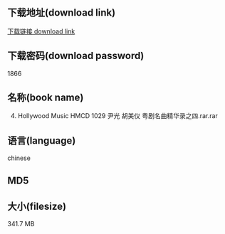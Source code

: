 ## 下载地址(download link)
[下载链接 download link](https://voluble-croquembouche-d321dc.netlify.app/?s=04.+Hollywood+Music+HMCD+1029+%E5%B0%B9%E5%85%89+%E8%83%A1%E7%BE%8E%E4%BB%AA+%E7%B2%A4%E5%89%A7%E5%90%8D%E6%9B%B2%E7%B2%BE%E5%8D%8E%E5%BD%95%E4%B9%8B%E5%9B%9B.rar)

## 下载密码(download password)
1866

## 名称(book name)
04. Hollywood Music HMCD 1029 尹光 胡美仪 粤剧名曲精华录之四.rar.rar

## 语言(language)
chinese

## MD5


## 大小(filesize)
341.7 MB

